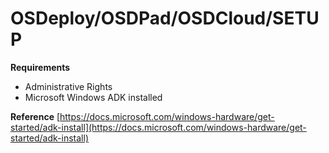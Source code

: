 # OSDeploy/OSDPad/OSDCloud/SETUP

**Requirements**
- Administrative Rights
- Microsoft Windows ADK installed 

**Reference**
[https://docs.microsoft.com/windows-hardware/get-started/adk-install](https://docs.microsoft.com/windows-hardware/get-started/adk-install)
